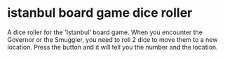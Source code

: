 # istanbul board game dice roller
A dice roller for the 'Istanbul' board game. 
When you encounter the Governor or the Smuggler, you need to roll 2 dice to move them to a new location. Press the button and it will tell you the number and the location. 

